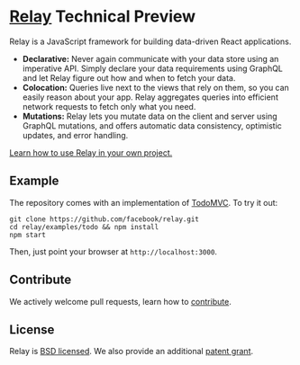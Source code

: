 # [Relay](https://facebook.github.io/relay/) Technical Preview

Relay is a JavaScript framework for building data-driven React applications.

* **Declarative:** Never again communicate with your data store using an imperative API. Simply declare your data requirements using GraphQL and let Relay figure out how and when to fetch your data.
* **Colocation:** Queries live next to the views that rely on them, so you can easily reason about your app. Relay aggregates queries into efficient network requests to fetch only what you need.
* **Mutations:** Relay lets you mutate data on the client and server using GraphQL mutations, and offers automatic data consistency, optimistic updates, and error handling.

[Learn how to use Relay in your own project.](https://facebook.github.io/relay/docs/getting-started.html)

## Example

The repository comes with an implementation of [TodoMVC](http://todomvc.com/). To try it out:

```
git clone https://github.com/facebook/relay.git
cd relay/examples/todo && npm install
npm start
```

Then, just point your browser at `http://localhost:3000`.

## Contribute

We actively welcome pull requests, learn how to [contribute](./CONTRIBUTING.md).

## License

Relay is [BSD licensed](./LICENSE). We also provide an additional [patent grant](./PATENTS).

